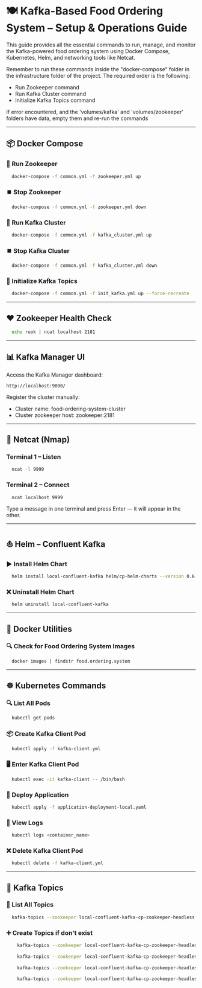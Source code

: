 # 🍽️ Kafka-Based Food Ordering System – Setup & Operations Guide

This guide provides all the essential commands to run, manage, and monitor the Kafka-powered food ordering system using Docker Compose, Kubernetes, Helm, and networking tools like Netcat.

Remember to run these commands inside the "docker-compose" folder in the infrastructure folder of the project.
The required order is the following:
- Run Zookeeper command
- Run Kafka Cluster command
- Initialize Kafka Topics command

If error encountered, and the 'volumes/kafka' and 'volumes/zookeeper' folders have data, empty them and re-run the commands

---

## 📦 Docker Compose

### 🐘 Run Zookeeper
```bash
  docker-compose -f common.yml -f zookeeper.yml up
```

### ⏹️ Stop Zookeeper
```bash
  docker-compose -f common.yml -f zookeeper.yml down
```

### 🧱 Run Kafka Cluster
```bash
  docker-compose -f common.yml -f kafka_cluster.yml up
```

### ⏹️ Stop Kafka Cluster
```bash
  docker-compose -f common.yml -f kafka_cluster.yml down
```

### 🔁 Initialize Kafka Topics
```bash
  docker-compose -f common.yml -f init_kafka.yml up --force-recreate
```

---

## ❤️ Zookeeper Health Check
```bash
  echo ruok | ncat localhost 2181
```

---

## 📊 Kafka Manager UI
Access the Kafka Manager dashboard:

```
http://localhost:9000/
```
Register the cluster manually:
- Cluster name: food-ordering-system-cluster
- Cluster zookeeper host: zookeeper:2181
---

## 🔁 Netcat (Nmap)

### Terminal 1 – Listen
```bash
  ncat -l 9999
```

### Terminal 2 – Connect
```bash
  ncat localhost 9999
```

Type a message in one terminal and press Enter — it will appear in the other.

---

## ⛵ Helm – Confluent Kafka

### ▶️ Install Helm Chart
```bash
  helm install local-confluent-kafka helm/cp-helm-charts --version 0.6.0
```

### ❌ Uninstall Helm Chart
```bash
  helm uninstall local-confluent-kafka
```

---

## 🐳 Docker Utilities

### 🔍 Check for Food Ordering System Images
```bash
  docker images | findstr food.ordering.system
```

---

## ☸️ Kubernetes Commands

### 🔍 List All Pods
```bash
  kubectl get pods
```

### 📦 Create Kafka Client Pod
```bash
  kubectl apply -f kafka-client.yml
```

### 🖥️ Enter Kafka Client Pod
```bash
  kubectl exec -it kafka-client -- /bin/bash
```

### 🚀 Deploy Application
```bash
  kubectl apply -f application-deployment-local.yaml
```

### 📄 View Logs
```bash
  kubectl logs <container_name>
```

### ❌ Delete Kafka Client Pod
```bash
  kubectl delete -f kafka-client.yml
```

---

## 🧵 Kafka Topics

### 📜 List All Topics
```bash
  kafka-topics --zookeeper local-confluent-kafka-cp-zookeeper-headless:2181 --list
```

### ➕ Create Topics if don't exist
```bash
    kafka-topics --zookeeper local-confluent-kafka-cp-zookeeper-headless:2181 --topic customer  --create --partitions 3 --replication-factor 3 --if-not-exists
    
    kafka-topics --zookeeper local-confluent-kafka-cp-zookeeper-headless:2181 --topic payment-request --create --partitions 3 --replication-factor 3 --if-not-exists
    
    kafka-topics --zookeeper local-confluent-kafka-cp-zookeeper-headless:2181 --topic payment-response --create --partitions 3 --replication-factor 3 --if-not-exists
    
    kafka-topics --zookeeper local-confluent-kafka-cp-zookeeper-headless:2181 --topic restaurant-approval-request --create --partitions 3 --replication-factor 3 --if-not-exists
```

